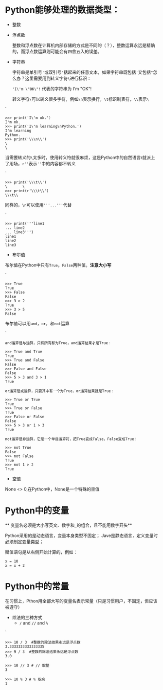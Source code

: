 # Python能够处理的数据类型：

- 整数

- 浮点数

	整数和浮点数在计算机内部存储的方式是不同的（？），整数运算永远是精确的，而浮点数运算则可能会有四舍五入的误差。
- 字符串

	字符串是单引号`'`或双引号`"`括起来的任意文本，如果字符串既包括`'`又包括`"`怎么办？这里需要用到转义字符`\`进行标识：
    
	`'I\'m \"OK\"!` 代表的字符串为 I'm "OK"!

	转义字符`\`可以转义很多字符，例如`\n`表示换行，`\t`标识制表符，`\\`表示`\`

`
	
	>>> print('I\'m ok.')
	I'm ok.
	>>> print('I\'m learning\nPython.')
	I'm learning
	Python.
	>>> print('\\\n\\')
	\
	\
	

当需要转义的`\`太多时，使用转义符就很麻烦，这是Python中的自然语言r就派上了用场，`r''`表示`''`中的内容都不转义

`

	>>> print('\\\t\\')
	\       \
	>>> print(r'\\\t\\')
	\\\t\\

同样的，`\n`可以使用`'''...'''`代替

`

	>>> print('''line1
	... line2
	... line3''')
	line1
	line2
	line3

- 布尔值

布尔值在Python中只有`True`，`False`两种值，**注意大小写**

`

	>>> True
	True
	>>> False
	False
	>>> 3 > 2
	True
	>>> 3 > 5
	False

布尔值可以用`and`，`or`，和`not`运算

`

	and运算是与运算，只有所有都为True，and运算结果才是True：

	>>> True and True
	True
	>>> True and False
	False
	>>> False and False
	False
	>>> 5 > 3 and 3 > 1
	True

	or运算是或运算，只要其中有一个为True，or运算结果就是True：

	>>> True or True
	True
	>>> True or False
	True
	>>> False or False
	False
	>>> 5 > 3 or 1 > 3
	True

	not运算是非运算，它是一个单目运算符，把True变成False，False变成True：

	>>> not True
	False
	>>> not False
	True
	>>> not 1 > 2
	True

- 空值

None <> 0,在Python中，None是一个特殊的空值


# Python中的变量


** 变量名必须是大小写英文、数字和`_`的组合，且不能用数字开头**

Python采用的是动态语言，变量本身类型不固定；
Jave是静态语言，定义变量时必须制定变量类型；

赋值语句是从右侧开始计算的，例如：

	x = 10
	x = x + 2

# Python中的常量

在习惯上，Pthon用全部大写的变量名表示常量（只是习惯用户，不固定，但应该被遵守）

- 除法的三种方式
	- `/` and `//` and `%`

`

	>>> 10 / 3  #整数的除法结果永远是浮点数
	3.3333333333333335
	>>> 9 / 3  #整数的除法结果永远是浮点数
	3.0
	
	>>> 10 // 3 # // 取整
	3

	>>> 10 % 3 # % 取余
	1